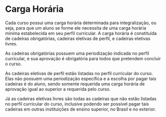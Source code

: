 # Carga Horária

Cada curso possui uma carga horária determinada para integralização, ou seja, para que um aluno se forme ele necessita de uma carga horária mínima estabelecida em
seu perfil curricular. A carga horária é constituída de cadeiras obrigatórias, cadeiras eletivas de perfil, e cadeiras eletivas livres.

As cadeiras obrigatórias possuem uma periodização indicada no perfil curricular, e sua aprovação é obrigatória para todos que pretendem concluir o curso.

As cadeiras eletivas de perfil estão listadas no perfil curricular do curso. Elas não possuem uma periodização específica e a escolha por pagar tais cadeiras é do aluno, sendo somente requerida uma carga horária de aprovação igual ao superior a requerida pelo curso.

Já as cadeiras eletivas livres são todas as cadeiras que não estão listadas no perfil curricular do curso, inclusive podendo ser possível pagar tais cadeiras em outras instituições de ensino superior, no Brasil e no exterior.